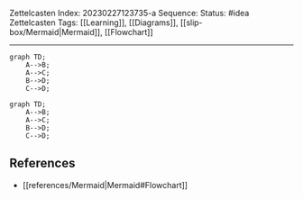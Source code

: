 Zettelcasten Index: 20230227123735-a
Sequence:
Status: #idea
Zettelcasten Tags: [[Learning]], [[Diagrams]], [[slip-box/Mermaid|Mermaid]], [[Flowchart]]

---

```
graph TD;
    A-->B;
    A-->C;
    B-->D;
    C-->D;
```

```mermaid
graph TD;
    A-->B;
    A-->C;
    B-->D;
    C-->D;
```

## References
- [[references/Mermaid|Mermaid#Flowchart]]